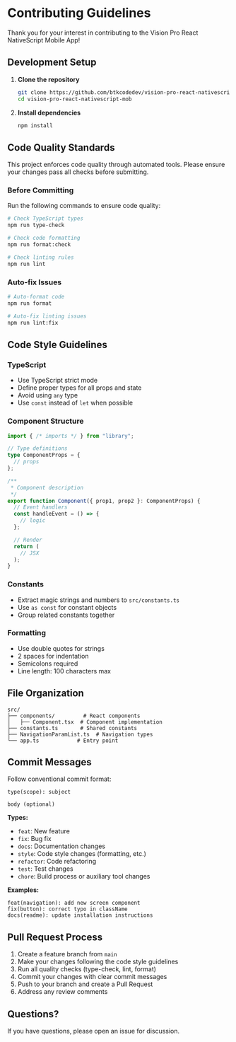 # Contributing Guidelines

Thank you for your interest in contributing to the Vision Pro React NativeScript Mobile App!

## Development Setup

1. **Clone the repository**
   ```bash
   git clone https://github.com/btkcodedev/vision-pro-react-nativescript-mob.git
   cd vision-pro-react-nativescript-mob
   ```

2. **Install dependencies**
   ```bash
   npm install
   ```

## Code Quality Standards

This project enforces code quality through automated tools. Please ensure your changes pass all checks before submitting.

### Before Committing

Run the following commands to ensure code quality:

```bash
# Check TypeScript types
npm run type-check

# Check code formatting
npm run format:check

# Check linting rules
npm run lint
```

### Auto-fix Issues

```bash
# Auto-format code
npm run format

# Auto-fix linting issues
npm run lint:fix
```

## Code Style Guidelines

### TypeScript
- Use TypeScript strict mode
- Define proper types for all props and state
- Avoid using `any` type
- Use `const` instead of `let` when possible

### Component Structure
```typescript
import { /* imports */ } from "library";

// Type definitions
type ComponentProps = {
  // props
};

/**
 * Component description
 */
export function Component({ prop1, prop2 }: ComponentProps) {
  // Event handlers
  const handleEvent = () => {
    // logic
  };

  // Render
  return (
    // JSX
  );
}
```

### Constants
- Extract magic strings and numbers to `src/constants.ts`
- Use `as const` for constant objects
- Group related constants together

### Formatting
- Use double quotes for strings
- 2 spaces for indentation
- Semicolons required
- Line length: 100 characters max

## File Organization

```
src/
├── components/         # React components
│   ├── Component.tsx  # Component implementation
├── constants.ts       # Shared constants
├── NavigationParamList.ts  # Navigation types
└── app.ts            # Entry point
```

## Commit Messages

Follow conventional commit format:

```
type(scope): subject

body (optional)
```

**Types:**
- `feat`: New feature
- `fix`: Bug fix
- `docs`: Documentation changes
- `style`: Code style changes (formatting, etc.)
- `refactor`: Code refactoring
- `test`: Test changes
- `chore`: Build process or auxiliary tool changes

**Examples:**
```
feat(navigation): add new screen component
fix(button): correct typo in className
docs(readme): update installation instructions
```

## Pull Request Process

1. Create a feature branch from `main`
2. Make your changes following the code style guidelines
3. Run all quality checks (type-check, lint, format)
4. Commit your changes with clear commit messages
5. Push to your branch and create a Pull Request
6. Address any review comments

## Questions?

If you have questions, please open an issue for discussion.
